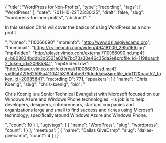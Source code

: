 {
  "title": "WordPress for Non-Profits",
  "type": "recording",
  "tags": [
    "WordPress"
  ],
  "date": "2011-10-22T23:30:25",
  "draft": false,
  "slug": "wordpress-for-non-profits",
  "abstract": "<p>In this session Chris will cover the basics of using WordPress as a non-profit</p>",
  "vimeo": "110066090",
  "moreinfo": "http://www.dallasgivecamp.org",
  "thumbnail": "https://i.vimeocdn.com/video/494181109_295x166.jpg",
  "mp4Video": "http://player.vimeo.com/external/110066090.hd.mp4?s=b808834bddb3d6535a02fe7bc73a30e46c35da2e&profile_id=119&oauth2_token_id=20985841",
  "mp4VideoLow": "http://player.vimeo.com/external/110066090.sd.mp4?s=06ab12f562595a4110f415818f4bbe679dcdda5a&profile_id=112&oauth2_token_id=20985841",
  "recordingID": 771,
  "speakers": [
    {
      "name": "Chris Koenig",
      "slug": "chris-koenig",
      "bio": "<p>Chris Koenig is a Senior Technical Evangelist with Microsoft focused on our Windows Azure and Windows Phone technologies.  His job is to help developers, designers, entrepreneurs, startups companies and organizations large and small to find success and riches using Microsoft technology, specifically around Windows Azure and Windows Phone.</p>",
      "count": 10
    }
  ],
  "ugtvtags": [
    {
      "name": "WordPress",
      "slug": "wordpress",
      "count": 1
    }
  ],
  "meetups": [
    {
      "name": "Dallas GiveCamp",
      "slug": "dallas-givecamp",
      "count": 4
    }
  ]
}